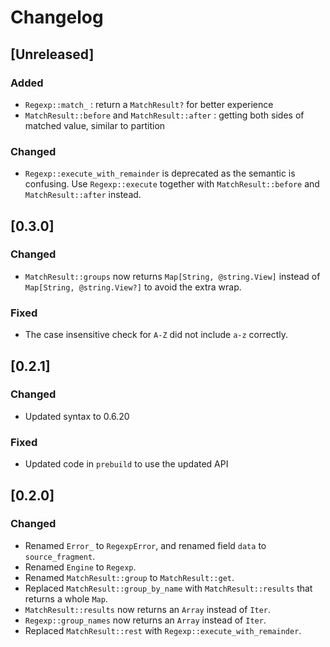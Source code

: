 # Changelog

## [Unreleased]

### Added

- `Regexp::match_` : return a `MatchResult?` for better experience
- `MatchResult::before` and `MatchResult::after` : getting both sides of matched
  value, similar to partition

### Changed

- `Regexp::execute_with_remainder` is deprecated as the semantic is confusing.
  Use `Regexp::execute` together with `MatchResult::before` and
  `MatchResult::after` instead.

## [0.3.0]

### Changed

- `MatchResult::groups` now returns `Map[String, @string.View]` instead of
  `Map[String, @string.View?]` to avoid the extra wrap.

### Fixed

- The case insensitive check for `A-Z` did not include `a-z` correctly.

## [0.2.1]

### Changed

- Updated syntax to 0.6.20

### Fixed

- Updated code in `prebuild` to use the updated API

## [0.2.0]

### Changed

- Renamed `Error_` to `RegexpError`, and renamed field `data` to
  `source_fragment`.
- Renamed `Engine` to `Regexp`.
- Renamed `MatchResult::group` to `MatchResult::get`.
- Replaced `MatchResult::group_by_name` with `MatchResult::results` that returns
  a whole `Map`.
- `MatchResult::results` now returns an `Array` instead of `Iter`.
- `Regexp::group_names` now returns an `Array` instead of `Iter`.
- Replaced `MatchResult::rest` with `Regexp::execute_with_remainder`.

